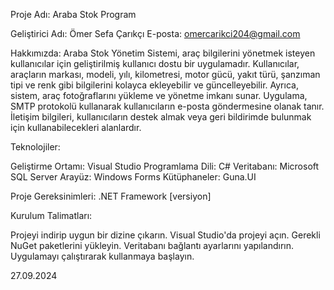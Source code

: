 Proje Adı: Araba Stok Program


Geliştirici Adı: Ömer Sefa Çarıkçı
E-posta: omercarikci204@gmail.com


Hakkımızda: Araba Stok Yönetim Sistemi, araç bilgilerini yönetmek isteyen kullanıcılar için geliştirilmiş kullanıcı dostu bir uygulamadır. 
Kullanıcılar, araçların markası, modeli, yılı, kilometresi, motor gücü, yakıt türü, şanzıman tipi ve renk gibi bilgilerini kolayca ekleyebilir ve güncelleyebilir. 
Ayrıca, sistem, araç fotoğraflarını yükleme ve yönetme imkanı sunar.
Uygulama, SMTP protokolü kullanarak kullanıcıların e-posta göndermesine olanak tanır. İletişim bilgileri, kullanıcıların destek almak veya geri bildirimde bulunmak için kullanabilecekleri alanlardır.


Teknolojiler:

Geliştirme Ortamı: Visual Studio
Programlama Dili: C#
Veritabanı: Microsoft SQL Server
Arayüz: Windows Forms
Kütüphaneler: Guna.UI 


Proje Gereksinimleri:
.NET Framework [versiyon]

Kurulum Talimatları:


Projeyi indirip uygun bir dizine çıkarın.
Visual Studio'da projeyi açın.
Gerekli NuGet paketlerini yükleyin.
Veritabanı bağlantı ayarlarını yapılandırın.
Uygulamayı çalıştırarak kullanmaya başlayın.

27.09.2024
